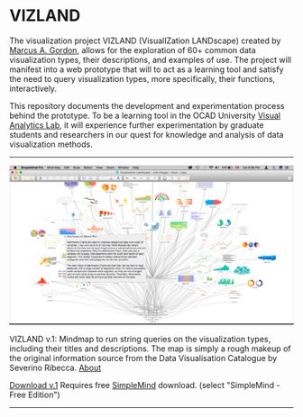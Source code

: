 #    VIZLAND

The visualization project VIZLAND (VisualIZation LANDscape) created by [Marcus A. Gordon](http://marcusgordon.com), allows for the exploration of 60+ common data visualization types, their descriptions, and examples of use.  The project will manifest into a web prototype that will to act as a learning tool and satisfy the need to query visualization types, more specifically, their functions, interactively.

This repository documents the development and experimentation process behind the prototype.  To be a learning tool in the OCAD University [Visual Analytics Lab](https://www2.ocadu.ca/research/val/home?_ga=2.16866553.1111990923.1541971890-1106519291.1536774311), it will experience further experimentation by graduate students and researchers in our quest for knowledge and analysis of data visualization methods.


<hr />

![vizland-map](v1/vizland-map.png)

VIZLAND v.1: Mindmap to run string queries on the visualization types, including their titles and descriptions.  The map is simply a rough makeup of the original information source from the Data Visualisation Catalogue by Severino Ribecca. [About](http://www.datavizcatalogue.com/about.html)

[Download v.1](https://github.com/VIZLAND/vizland.github.io/raw/master/v1/vizland-v1.smmx) Requires free [SimpleMind](https://simplemind.eu/download/free-edition/) download. (select "SimpleMind - Free Edition")

<hr />
